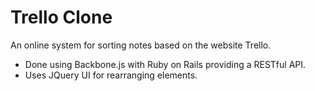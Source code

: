 # Trello Clone

An online system for sorting notes based on the website Trello.
 * Done using Backbone.js with Ruby on Rails providing a RESTful API.
 * Uses JQuery UI for rearranging elements.